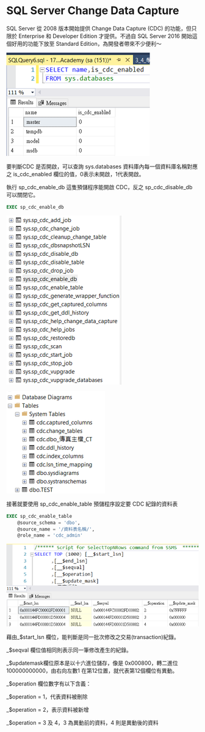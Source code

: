 # SQL Server Change Data Capture

SQL Server 從 2008 版本開始提供 Change Data Capture (CDC) 的功能，但只限於 Enterprise 和 Developer Edition 才提供。不過自 SQL Server 2016 開始這個好用的功能下放至 Standard Edition，為開發者帶來不少便利～

![](<../.gitbook/assets/image (18).png>)

要判斷CDC 是否開啟，可以查詢 sys.databases 資料庫內每一個資料庫名稱對應之 is\_cdc\_enabled 欄位的值，0表示未開啟，1代表開啟。

執行 sp\_cdc\_enable\_db 這隻預儲程序能開啟 CDC，反之 sp\_cdc\_disable\_db 可以關閉它。

```sql
EXEC sp_cdc_enable_db 
```

![SQL Server 提供 20 多個 CDC 相關的系統預儲程序](<../.gitbook/assets/image (19).png>)

![開啟 CDC 後可以在系統資料表底下看到一系列 cdc 開頭的資料表](<../.gitbook/assets/image (20).png>)

接著就要使用 sp\_cdc\_enable\_table 預儲程序設定要 CDC 紀錄的資料表

```sql
EXEC sp_cdc_enable_table
    @source_schema = 'dbo',
    @source_name = '/資料表名稱/',
    @role_name = 'cdc_admin'
```

![](<../.gitbook/assets/image (21).png>)

藉由\_$start\_lsn 欄位，能判斷是同一批次修改之交易(transaction)紀錄。

&#x20;\_$seqval 欄位值相同則表示同一筆修改產生的紀錄。

&#x20;\_$updatemask欄位原本是以十六進位儲存，像是 0x000800，轉二進位100000000000，由右向左數1 在第12位置，就代表第12個欄位有異動。

\_$operation 欄位數字有以下含義：

\_$operation = 1，代表資料被刪除

&#x20;\_$operation = 2，表示資料被新增

\_$operation = 3 及 4，3 為異動前的資料，4 則是異動後的資料

